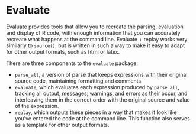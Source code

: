 # Evaluate

Evaluate provides tools that allow you to recreate the parsing, evaluation and display of R code, with enough information that you can accurately recreate what happens at the command line. Evaluate + replay works very similarly to `source()`, but is written in such a way to make it easy to adapt for other output formats, such as html or latex.

There are three components to the `evaluate` package:

* `parse_all`, a version of parse that keeps expressions with their original
   source code, maintaining formatting and comments.
* `evaluate`, which evaluates each expression produced by `parse_all`, 
   tracking all output, messages, warnings, and errors as their occur, and 
   interleaving them in the correct order with the original source and value
   of the expression.
* `replay`, which outputs these pieces in a way that makes it look like you've
   entered the code at the command line.  This function also serves as a
   template for other output formats.
